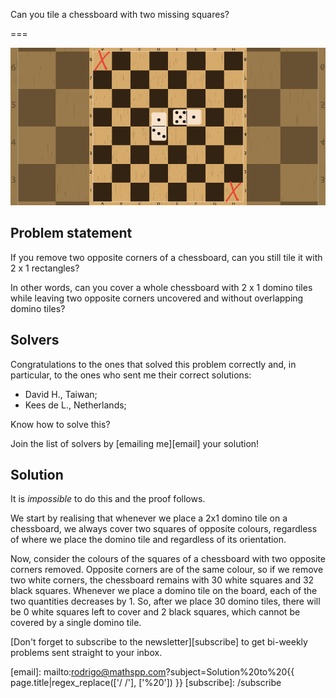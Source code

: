 Can you tile a chessboard with two missing squares?

===

![](thumbnail.webp "A chessboard with two domino tiles on top of it.")

## Problem statement

If you remove two opposite corners of a chessboard,
can you still tile it with 2 x 1 rectangles?

In other words, can you cover a whole chessboard with 2 x 1 domino tiles while leaving two opposite corners uncovered and without overlapping domino tiles?


## Solvers

Congratulations to the ones that solved this problem correctly and, in particular, to the ones
who sent me their correct solutions:

 - David H., Taiwan;
 - Kees de L., Netherlands;

Know how to solve this?

Join the list of solvers by [emailing me][email] your solution!


## Solution

It is _impossible_ to do this and the proof follows.

We start by realising that whenever we place a 2x1 domino tile on a chessboard, we always cover two squares of opposite colours, regardless of where we place the domino tile and regardless of its orientation.

Now, consider the colours of the squares of a chessboard with two opposite corners removed.
Opposite corners are of the same colour, so if we remove two white corners, the chessboard remains with 30 white squares and 32 black squares.
Whenever we place a domino tile on the board, each of the two quantities decreases by 1.
So, after we place 30 domino tiles, there will be 0 white squares left to cover and 2 black squares, which cannot be covered by a single domino tile.


[Don't forget to subscribe to the newsletter][subscribe] to get bi-weekly
problems sent straight to your inbox.

[email]: mailto:rodrigo@mathspp.com?subject=Solution%20to%20{{ page.title|regex_replace(['/ /'], ['%20']) }}
[subscribe]: /subscribe
